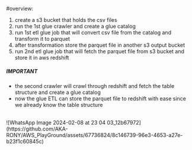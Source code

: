 #overview:
1. create a s3 bucket that holds the csv files
2. run the 1st glue crawler and create a glue catalog
3. run 1st etl glue job that will convert csv file from the catalog and transform it to parquet
4. after transformation store the parquet file in another s3 output bucket
5. run 2nd etl glue job that will fetch the parquet file from s3 bucket and store it in aws redshift
 ##### IMPORTANT #####
 - the second crawler will crawl through redshift and fetch the table structure and create a glue catalog
 - now the glue ETL can store the parquet file to redshift with ease since we already know the table structure
<br>
![WhatsApp Image 2024-02-08 at 23 04 03_12b67972](https://github.com/AKA-RONY/AWS_PlayGround/assets/67736824/8c146739-96e3-4653-a27e-b23f1c60845c)
